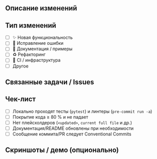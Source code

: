 ## Описание изменений
<!-- Кратко опишите, что делает PR и зачем он нужен. -->

## Тип изменений
- [ ] ✨ Новая функциональность
- [ ] 🐛 Исправление ошибки
- [ ] 📝 Документация / примеры
- [ ] ♻️ Рефакторинг
- [ ] 🚦 CI / инфраструктура
- [ ] Другое

## Связанные задачи / Issues
<!-- Закройте issues ключевыми словами, например: Closes #123 -->

## Чек-лист
- [ ] Локально проходят тесты (`pytest`) и линтеры (`pre-commit run -a`)
- [ ] Покрытие кода ≥ 80 % и не падает
- [ ] Нет плейсхолдеров (`<updated>`, `current full file` и др.)
- [ ] Документация/README обновлены при необходимости
- [ ] Сообщение коммита/PR следует Conventional Commits

## Скриншоты / демо (опционально)
<!-- Добавьте изображения или GIF-ки, если релевантно --> 
